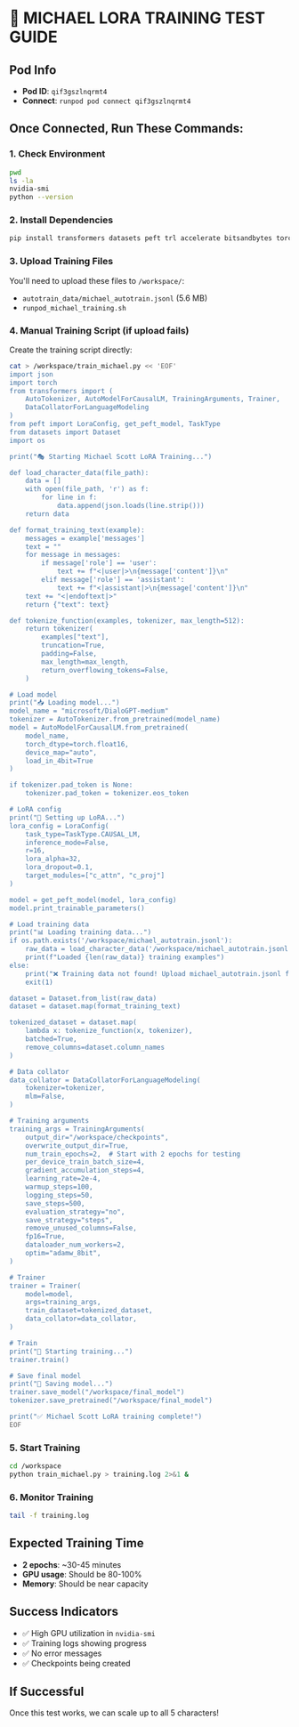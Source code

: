 # 🧪 MICHAEL LORA TRAINING TEST GUIDE

## Pod Info
- **Pod ID**: `qif3gszlnqrmt4`
- **Connect**: `runpod pod connect qif3gszlnqrmt4`

## Once Connected, Run These Commands:

### 1. Check Environment
```bash
pwd
ls -la
nvidia-smi
python --version
```

### 2. Install Dependencies
```bash
pip install transformers datasets peft trl accelerate bitsandbytes torch
```

### 3. Upload Training Files
You'll need to upload these files to `/workspace/`:
- `autotrain_data/michael_autotrain.jsonl` (5.6 MB)
- `runpod_michael_training.sh`

### 4. Manual Training Script (if upload fails)
Create the training script directly:

```bash
cat > /workspace/train_michael.py << 'EOF'
import json
import torch
from transformers import (
    AutoTokenizer, AutoModelForCausalLM, TrainingArguments, Trainer,
    DataCollatorForLanguageModeling
)
from peft import LoraConfig, get_peft_model, TaskType
from datasets import Dataset
import os

print("🎭 Starting Michael Scott LoRA Training...")

def load_character_data(file_path):
    data = []
    with open(file_path, 'r') as f:
        for line in f:
            data.append(json.loads(line.strip()))
    return data

def format_training_text(example):
    messages = example['messages']
    text = ""
    for message in messages:
        if message['role'] == 'user':
            text += f"<|user|>\n{message['content']}\n"
        elif message['role'] == 'assistant':
            text += f"<|assistant|>\n{message['content']}\n"
    text += "<|endoftext|>"
    return {"text": text}

def tokenize_function(examples, tokenizer, max_length=512):
    return tokenizer(
        examples["text"],
        truncation=True,
        padding=False,
        max_length=max_length,
        return_overflowing_tokens=False,
    )

# Load model
print("📥 Loading model...")
model_name = "microsoft/DialoGPT-medium"
tokenizer = AutoTokenizer.from_pretrained(model_name)
model = AutoModelForCausalLM.from_pretrained(
    model_name,
    torch_dtype=torch.float16,
    device_map="auto",
    load_in_4bit=True
)

if tokenizer.pad_token is None:
    tokenizer.pad_token = tokenizer.eos_token

# LoRA config
print("🔧 Setting up LoRA...")
lora_config = LoraConfig(
    task_type=TaskType.CAUSAL_LM,
    inference_mode=False,
    r=16,
    lora_alpha=32,
    lora_dropout=0.1,
    target_modules=["c_attn", "c_proj"]
)

model = get_peft_model(model, lora_config)
model.print_trainable_parameters()

# Load training data
print("📊 Loading training data...")
if os.path.exists('/workspace/michael_autotrain.jsonl'):
    raw_data = load_character_data('/workspace/michael_autotrain.jsonl')
    print(f"Loaded {len(raw_data)} training examples")
else:
    print("❌ Training data not found! Upload michael_autotrain.jsonl first")
    exit(1)

dataset = Dataset.from_list(raw_data)
dataset = dataset.map(format_training_text)

tokenized_dataset = dataset.map(
    lambda x: tokenize_function(x, tokenizer),
    batched=True,
    remove_columns=dataset.column_names
)

# Data collator
data_collator = DataCollatorForLanguageModeling(
    tokenizer=tokenizer,
    mlm=False,
)

# Training arguments
training_args = TrainingArguments(
    output_dir="/workspace/checkpoints",
    overwrite_output_dir=True,
    num_train_epochs=2,  # Start with 2 epochs for testing
    per_device_train_batch_size=4,
    gradient_accumulation_steps=4,
    learning_rate=2e-4,
    warmup_steps=100,
    logging_steps=50,
    save_steps=500,
    evaluation_strategy="no",
    save_strategy="steps",
    remove_unused_columns=False,
    fp16=True,
    dataloader_num_workers=2,
    optim="adamw_8bit",
)

# Trainer
trainer = Trainer(
    model=model,
    args=training_args,
    train_dataset=tokenized_dataset,
    data_collator=data_collator,
)

# Train
print("🚀 Starting training...")
trainer.train()

# Save final model
print("💾 Saving model...")
trainer.save_model("/workspace/final_model")
tokenizer.save_pretrained("/workspace/final_model")

print("✅ Michael Scott LoRA training complete!")
EOF
```

### 5. Start Training
```bash
cd /workspace
python train_michael.py > training.log 2>&1 &
```

### 6. Monitor Training
```bash
tail -f training.log
```

## Expected Training Time
- **2 epochs**: ~30-45 minutes
- **GPU usage**: Should be 80-100%
- **Memory**: Should be near capacity

## Success Indicators
- ✅ High GPU utilization in `nvidia-smi`
- ✅ Training logs showing progress
- ✅ No error messages
- ✅ Checkpoints being created

## If Successful
Once this test works, we can scale up to all 5 characters!